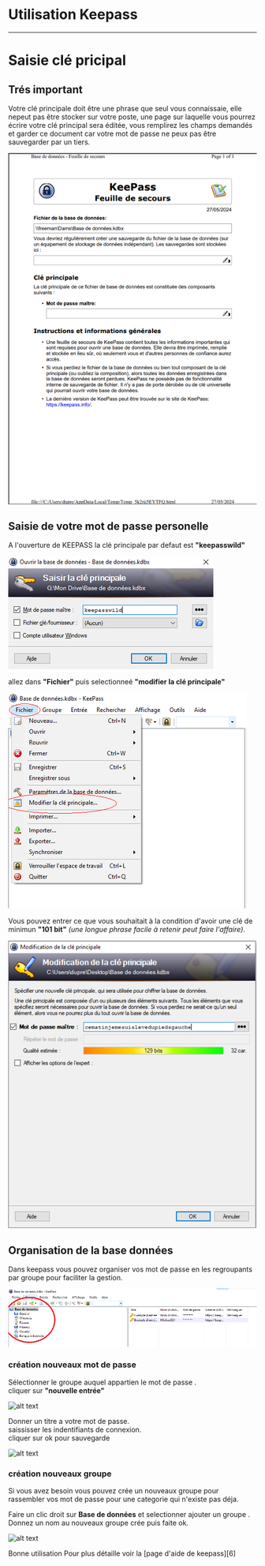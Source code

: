 # **Utilisation Keepass**


----------


# **Saisie clé pricipal**

## **Trés important**
   

Votre clé principale doit être une phrase que seul vous connaissaie, elle nepeut pas être stocker sur votre poste, une page sur laquelle vous pourrez écrire votre clé principal sera éditée, vous remplirez les champs demandés et garder ce document car votre mot de passe ne peux pas être sauvegarder par un tiers.

![feuille secour](https://github.com/damdupre/keepass/blob/notice-utilisateur/screenshot%20keepass/feuille%20secour.png?raw=true)


## **Saisie de votre mot de passe personelle**
A l'ouverture de KEEPASS la clé principale par defaut est **"keepasswild"**


![saisie mot de passe](https://github.com/damdupre/keepass/blob/notice-utilisateur/screenshot%20keepass/saisie%20mot%20de%20passe.png?raw=true)



allez dans **"Fichier"** puis selectionneé **"modifier la clé principale"**

![alt text](https://github.com/damdupre/keepass/blob/notice-utilisateur/screenshot%20keepass/image-4.png?raw=true)

Vous pouvez entrer ce que vous souhaitait à la condition d'avoir une clé de minimun **"101 bit"** *(une longue phrase facile à retenir peut faire l'affaire)*.


![4](https://github.com/damdupre/keepass/blob/notice-utilisateur/screenshot%20keepass/3.png?raw=true)


## **Organisation de la base données**

Dans keepass vous pouvez organiser vos mot de passe en les regroupants par groupe pour faciliter la gestion.

![alt text](https://github.com/damdupre/keepass/blob/notice-utilisateur/screenshot%20keepass/image-5.png?raw=true)


### **création nouveaux mot de passe**
Sélectionner le groupe auquel appartien le mot de passe .  
cliquer sur **"nouvelle entrée"**

![alt text](image-7.png)

Donner un titre a votre mot de passe.  
saississer les indentifiants de connexion.   
cliquer sur ok pour sauvegarde

![alt text](image-8.png)

### **création nouveaux groupe**
Si vous avez besoin vous pouvez crée un nouveaux groupe pour rassembler vos mot de passe pour une categorie qui n'existe pas déja.

Faire un clic droit sur  **Base de données** et selectionner ajouter un groupe .
Donnez un nom au nouveaux groupe crée puis faite ok.

![alt text](image-9.png)

Bonne utilisation
Pour plus détaille voir la [page d'aide de keepass][6]


